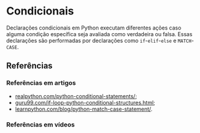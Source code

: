 # Condicionais

Declarações condicionais em Python executam diferentes ações caso alguma condição específica seja avaliada como verdadeira ou falsa. Essas declarações são performadas por declarações como `if`-`elif`-`else` e `MATCH`-`CASE`.

## Referências

### Referências em artigos

- [realpython.com/python-conditional-statements/](https://realpython.com/python-conditional-statements/);
- [guru99.com/if-loop-python-conditional-structures.html](https://www.guru99.com/if-loop-python-conditional-structures.html);
- [learnpython.com/blog/python-match-case-statement/](https://learnpython.com/blog/python-match-case-statement/).

### Referências em vídeos
